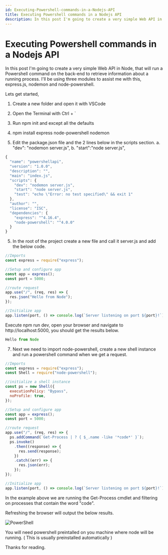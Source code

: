 ```yaml
---
id: Executing-Powershell-commands-in-a-Nodejs-API
title: Executing Powershell commands in a Nodejs API
description: In this post I'm going to create a very simple Web API in Node, that will run a Powershell command on the back-end to retrieve information about a running process. I'll be using three modules to assist me with this, express.js, nodemon and node-powershell.
---
```


# Executing Powershell commands in a Nodejs API

In this post I'm going to create a very simple Web API in Node, that will run a Powershell command on the back-end to retrieve information about a running process.
I'll be using three modules to assist me with this, express.js, nodemon and node-powershell.

Lets get started,

1.  Create a new folder and open it with VSCode

2.  Open the Terminal with Ctrl + `

3.  Run npm init and except all the defaults

4.  npm install express node-powershell nodemon

5.  Edit the package.json file and the 2 lines below in the scripts section.
    a. "dev": "nodemon server.js",
    b. "start":"node server.js",

```javascript
{
  "name": "powershellapi",
  "version": "1.0.0",
  "description": "",
  "main": "index.js",
  "scripts": {
    "dev": "nodemon server.js",
    "start": "node server.js",
    "test": "echo \"Error: no test specified\" && exit 1"
  },
  "author": "",
  "license": "ISC",
  "dependencies": {
    "express": "^4.16.4",
    "node-powershell": "^4.0.0"
  }
}
```

5.  In the root of the project create a new file and call it server.js and add the below code.

```javascript
//Imports
const express = require("express");

//Setup and configure app
const app = express();
const port = 5000;

//route request
app.use("/", (req, res) => {
  res.json("Hello from Node");
});

//Initialize app
app.listen(port, () => console.log(`Server listening on port ${port}!`));
```

Execute npm run dev, open your browser and navigate to http://localhost:5000, you should get the results below.

```javascript
Hello from Node
```

7.  Next we need to import node-powershell, create a new shell instance and run a powershell command when we get a request.

```javascript
//Imports
const express = require("express");
const Shell = require("node-powershell");

//initialize a shell instance
const ps = new Shell({
  executionPolicy: "Bypass",
  noProfile: true,
});

//Setup and configure app
const app = express();
const port = 5000;

//route request
app.use("/", (req, res) => {
  ps.addCommand(`Get-Process | ? { $_.name -like '*code*' }`);
  ps.invoke()
    .then((response) => {
      res.send(response);
    })
    .catch((err) => {
      res.json(err);
    });
});

//Initialize app
app.listen(port, () => console.log(`Server listening on port ${port}!`));
```

In the example above we are running the Get-Process cmdlet and filtering on processes that contain the word "code".

Refreshing the browser will output the below results.

![PowerShell](/img/Nodejs/Executing-Powershell-commands-in-a-Nodejs-API/output.png)

You will need powershell preintalled on you machine where node will be running. ( This is usually preinstalled automatically )

Thanks for reading.
